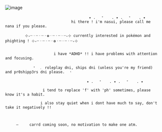 ![image](https://github.com/user-attachments/assets/fd63540c-917d-4ae2-831d-adcd3b005713)

                                          ✦ . 　⁺ 　 . ✦ . 　⁺ 　 . ✦
                                  hi there ! i'm nasui, please call me nana if you please.
                                  
             ⊹₊┈ㆍ┈ㆍ┈ㆍ✿ㆍ┈ㆍ┈ㆍ┈₊⊹ currently interested in pokémon and phighting ! ⊹₊┈ㆍ┈ㆍ┈ㆍ✿ㆍ┈ㆍ┈ㆍ┈₊⊹


                          i have *ADHD* !! i have problems with attention and focusing.

              　 ⁺　﹒ roleplay dni, ships dni (unless you're my friend) and pr0shipp3rs dni please.⠀ ˓

                                         ✦ . 　⁺ 　 . ✦ . 　⁺ 　 . ✦

                     i tend to replace 'f' with 'ph' sometimes, please know it's a habit.

                    i also stay quiet when i dont have much to say, don't take it negatively !!

                    

         —     carrd coming soon, no motivation to make one atm.
